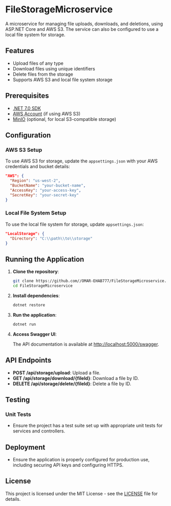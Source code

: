 # FileStorageMicroservice

A microservice for managing file uploads, downloads, and deletions, using ASP.NET Core and AWS S3. The service can also be configured to use a local file system for storage.

## Features

- Upload files of any type
- Download files using unique identifiers
- Delete files from the storage
- Supports AWS S3 and local file system storage

## Prerequisites

- [.NET 7.0 SDK](https://dotnet.microsoft.com/download/dotnet/7.0)
- [AWS Account](https://aws.amazon.com/) (if using AWS S3)
- [MinIO](https://min.io/) (optional, for local S3-compatible storage)

## Configuration

### AWS S3 Setup

To use AWS S3 for storage, update the `appsettings.json` with your AWS credentials and bucket details:

```json
"AWS": {
  "Region": "us-west-2",
  "BucketName": "your-bucket-name",
  "AccessKey": "your-access-key",
  "SecretKey": "your-secret-key"
}
```

### Local File System Setup

To use the local file system for storage, update `appsettings.json`:

```json
"LocalStorage": {
  "Directory": "C:\\path\\to\\storage"
}
```

## Running the Application

1. **Clone the repository**:

   ```bash
   git clone https://github.com//OMAR-EHAB777/FileStorageMicroservice.git
   cd FileStorageMicroservice
   ```

2. **Install dependencies**:

   ```bash
   dotnet restore
   ```

3. **Run the application**:

   ```bash
   dotnet run
   ```

4. **Access Swagger UI**:

   The API documentation is available at [http://localhost:5000/swagger](http://localhost:5000/swagger).

## API Endpoints

- **POST /api/storage/upload**: Upload a file.
- **GET /api/storage/download/{fileId}**: Download a file by ID.
- **DELETE /api/storage/delete/{fileId}**: Delete a file by ID.

## Testing

### Unit Tests

- Ensure the project has a test suite set up with appropriate unit tests for services and controllers.

## Deployment

- Ensure the application is properly configured for production use, including securing API keys and configuring HTTPS.

## License

This project is licensed under the MIT License - see the [LICENSE](LICENSE) file for details.
